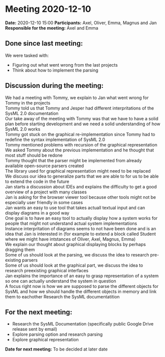 # Meeting 2020-12-10

**Date:** 2020-12-10  15:00
**Participants:** Axel, Oliver, Emma, Magnus and Jan  
**Responsible for the meeting:** Axel and Emma  


## Done since last meeting: 

We were tasked with:  
* Figuring out what went wrong from the last projects
* Think about how to implement the parsing  

## Discussion during the meeting:

We had a meeting with Tommy, we explain to Jan what went wrong for Tommy in the projects  
Tommy told us that Tommy and Jesper had different interpritations of the SysML 2.0 documentation  
Our take away of the meeting with Tommy was that we have to have a solid plan before starting development and we need a solid understanding of how SysML 2.0 works  
Tommy got stuck on the graphical re-implementation since Tommy had to redefine the syntax implementation of SysML 2.0  
Tommy mentioned problems with recursion of the graphical representation  
We asked Tommy about the previous implementation and he thought that most stuff should be redone  
Tommy thought that the parser might be implemented from already available open-source parsers created  
The library used for graphical representation might need to be replaced  
We discuss our idea to generalize parts that we are able to for us to be able to extend the code in the future  
Jan starts a discussion about IDEs and explains the difficulty to get a good overview of a project with many classes  
Jan is asking for the browser viewer tool because other tools might not be especially user friendly in some cases  
Jan wants an easy to use tool that takes actuall textual input and can display diagrams in a good way  
One goal is to have an easy tool to actually display how a system works for people that might not understand actual system implementations  
Instance interpritation of diagrams seems to not have been done and is an idea that Jan is interested in (for example to extend a block called Student where we might have intstances of Oliver, Axel, Magnus, Emma)  
We explain our thought about graphical displaying blocks by perhaps dragging them   
Some of us should look at the parsing, we discuss the idea to research pre-existing parsers  
Some of us should look at the graphical part, we discuss the idea to research preexisting graphical interfaces  
Jan explains the importance of an easy to grasp representation of a system so one can actually understand the system in question  
A focus right now is how we are supposed to parse the different objects for SysML and how we should handle the different objects in memory and link them to eachother
Research the SysML documentatition  

## For the next meeting:

* Research the SysML Documentation (specifically public Google Drive release sent by email)
* Explore parsing option and research parsing
* Explore graphical representation 

**Date for next meeting:** To be decided at later date 


